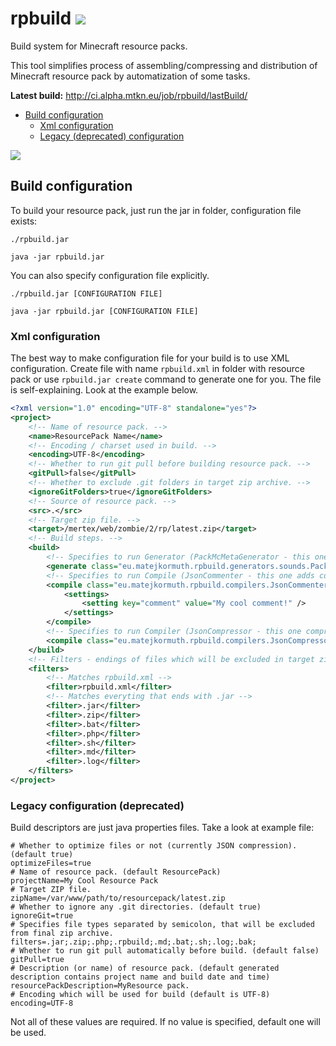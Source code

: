 # rpbuild ![](https://travis-ci.org/dobrakmato/rpbuild.svg)
Build system for Minecraft resource packs.

This tool simplifies process of assembling/compressing and distribution of Minecraft resource pack by automatization of some tasks.

**Latest build:** <http://ci.alpha.mtkn.eu/job/rpbuild/lastBuild/>

- [Build configuration](#build-configuration)
  - [Xml configuration](#xml-configuration)
  - [Legacy (deprecated) configuration](#legacy-configuration-deprecated)


![](http://i.imgur.com/vSLchIu.png?1)

## Build configuration

To build your resource pack, just run the jar in folder, configuration file exists:

`./rpbuild.jar`

`java -jar rpbuild.jar`

You can also specify configuration file explicitly.

`./rpbuild.jar [CONFIGURATION FILE]`

`java -jar rpbuild.jar [CONFIGURATION FILE]` 

### Xml configuration

The best way to make configuration file for your build is to use XML configuration. Create file with name `rpbuild.xml` in folder with resource pack or use `rpbuild.jar create` command to generate one for you. The file is self-explaining. Look at the example below. 

```xml
<?xml version="1.0" encoding="UTF-8" standalone="yes"?>
<project>
    <!-- Name of resource pack. -->
    <name>ResourcePack Name</name>
    <!-- Encoding / charset used in build. -->
    <encoding>UTF-8</encoding>
    <!-- Whether to run git pull before building resource pack. -->
    <gitPull>false</gitPull>
    <!-- Whether to exclude .git folders in target zip archive. -->
    <ignoreGitFolders>true</ignoreGitFolders>
    <!-- Source of resource pack. -->
    <src>.</src>
    <!-- Target zip file. -->
    <target>/mertex/web/zombie/2/rp/latest.zip</target>
    <!-- Build steps. -->
    <build>
        <!-- Specifies to run Generator (PackMcMetaGenerator - this one creates pack.mcmeta file) in build. -->
        <generate class="eu.matejkormuth.rpbuild.generators.sounds.PackMcMetaGenerator"/>
        <!-- Specifies to run Compile (JsonCommenter - this one adds comment to all jsons) in build on all .json files. -->
        <compile class="eu.matejkormuth.rpbuild.compilers.JsonCommenter" files=".json">
        	<settings>
            	<setting key="comment" value="My cool comment!" />
            </settings>
        </compile>
        <!-- Specifies to run Compiler (JsonCompressor - this one compresess jsons) in build. Files attribute specifies type of files, which this compiler compiles. -->
        <compile class="eu.matejkormuth.rpbuild.compilers.JsonCompressor" files=".json"/>
    </build>
    <!-- Filters - endings of files which will be excluded in target zip file. -->
    <filters>
        <!-- Matches rpbuild.xml -->
        <filter>rpbuild.xml</filter>
        <!-- Matches everyting that ends with .jar -->
        <filter>.jar</filter>
        <filter>.zip</filter>
        <filter>.bat</filter>
        <filter>.php</filter>
        <filter>.sh</filter>
        <filter>.md</filter>
        <filter>.log</filter>
    </filters>
</project>
```

### Legacy configuration (deprecated)

Build descriptors are just java properties files. Take a look at example file:

```properties
# Whether to optimize files or not (currently JSON compression). (default true)
optimizeFiles=true
# Name of resource pack. (default ResourcePack)
projectName=My Cool Resource Pack
# Target ZIP file. 
zipName=/var/www/path/to/resourcepack/latest.zip
# Whether to ignore any .git directories. (default true)
ignoreGit=true
# Specifies file types separated by semicolon, that will be excluded from final zip archive.
filters=.jar;.zip;.php;.rpbuild;.md;.bat;.sh;.log;.bak;
# Whether to run git pull automatically before build. (default false)
gitPull=true
# Description (or name) of resource pack. (default generated description contains project name and build date and time)
resourcePackDescription=MyResource pack.
# Encoding which will be used for build (default is UTF-8)
encoding=UTF-8
```
Not all of these values are required. If no value is specified, default one will be used.
